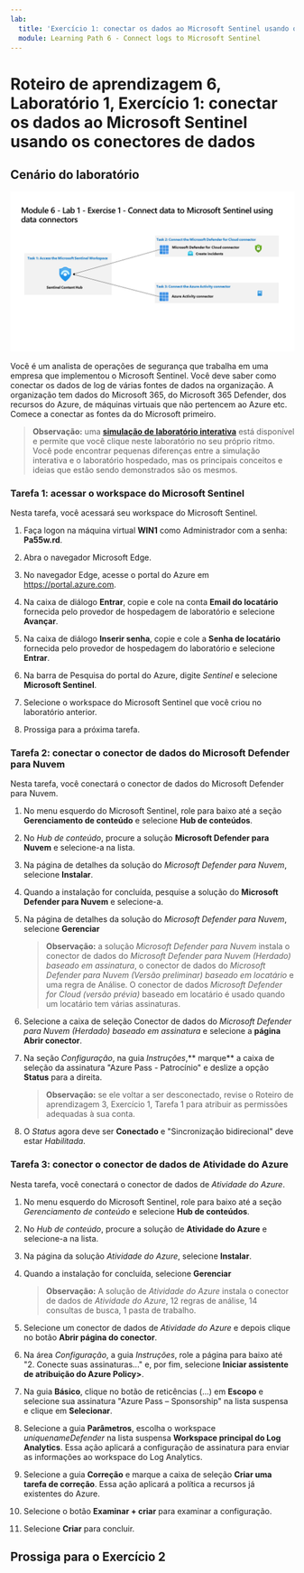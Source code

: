 ```yaml
---
lab:
  title: 'Exercício 1: conectar os dados ao Microsoft Sentinel usando os conectores de dados'
  module: Learning Path 6 - Connect logs to Microsoft Sentinel
---
```


# Roteiro de aprendizagem 6, Laboratório 1, Exercício 1: conectar os dados ao Microsoft Sentinel usando os conectores de dados

## Cenário do laboratório

![Visão geral do laboratório.](../Media/SC-200-Lab_Diagrams_Mod6_L1_Ex1.png)

Você é um analista de operações de segurança que trabalha em uma empresa que implementou o Microsoft Sentinel. Você deve saber como conectar os dados de log de várias fontes de dados na organização. A organização tem dados do Microsoft 365, do Microsoft 365 Defender, dos recursos do Azure, de máquinas virtuais que não pertencem ao Azure etc. Comece a conectar as fontes da do Microsoft primeiro.

>**Observação:** uma **[simulação de laboratório interativa](https://mslabs.cloudguides.com/guides/SC-200%20Lab%20Simulation%20-%20Connect%20data%20to%20Microsoft%20Sentinel%20using%20data%20connectors)** está disponível e permite que você clique neste laboratório no seu próprio ritmo. Você pode encontrar pequenas diferenças entre a simulação interativa e o laboratório hospedado, mas os principais conceitos e ideias que estão sendo demonstrados são os mesmos. 


### Tarefa 1: acessar o workspace do Microsoft Sentinel

Nesta tarefa, você acessará seu workspace do Microsoft Sentinel.

1. Faça logon na máquina virtual **WIN1** como Administrador com a senha: **Pa55w.rd**.  

1. Abra o navegador Microsoft Edge.

1. No navegador Edge, acesse o portal do Azure em https://portal.azure.com.

1. Na caixa de diálogo **Entrar**, copie e cole na conta **Email do locatário** fornecida pelo provedor de hospedagem de laboratório e selecione **Avançar**.

1. Na caixa de diálogo **Inserir senha**, copie e cole a **Senha de locatário** fornecida pelo provedor de hospedagem do laboratório e selecione **Entrar**.

1. Na barra de Pesquisa do portal do Azure, digite *Sentinel* e selecione **Microsoft Sentinel**.

1. Selecione o workspace do Microsoft Sentinel que você criou no laboratório anterior.

1. Prossiga para a próxima tarefa.

### Tarefa 2: conectar o conector de dados do Microsoft Defender para Nuvem

Nesta tarefa, você conectará o conector de dados do Microsoft Defender para Nuvem.

1. No menu esquerdo do Microsoft Sentinel, role para baixo até a seção **Gerenciamento de conteúdo** e selecione **Hub de conteúdos**.

1. No *Hub de conteúdo*, procure a solução **Microsoft Defender para Nuvem** e selecione-a na lista.

1. Na página de detalhes da solução do *Microsoft Defender para Nuvem*, selecione **Instalar**.

1. Quando a instalação for concluída, pesquise a solução do **Microsoft Defender para Nuvem** e selecione-a.

1. Na página de detalhes da solução do *Microsoft Defender para Nuvem*, selecione **Gerenciar**

    >**Observação:** a solução *Microsoft Defender para Nuvem* instala o conector de dados do *Microsoft Defender para Nuvem (Herdado) baseado em assinatura*, o conector de dados do *Microsoft Defender para Nuvem (Versão preliminar) baseado em locatário* e uma regra de Análise. O conector de dados *Microsoft Defender for Cloud (versão prévia)* baseado em locatário é usado quando um locatário tem várias assinaturas.

1. Selecione a caixa de seleção Conector de dados do *Microsoft Defender para Nuvem (Herdado) baseado em assinatura* e selecione a **página Abrir conector**.

1. Na seção *Configuração*, na guia *Instruções*,** marque** a caixa de seleção da assinatura "Azure Pass - Patrocínio" e deslize a opção **Status** para a direita.

    >**Observação:** se ele voltar a ser desconectado, revise o Roteiro de aprendizagem 3, Exercício 1, Tarefa 1 para atribuir as permissões adequadas à sua conta.

1. O *Status* agora deve ser **Conectado** e "Sincronização bidirecional" deve estar *Habilitada*.

    <!--- 1. Scroll down and under the *Create incidents - Recommended!* area, verify that *Create incidents automatically from all alerts generated in this connected service* is **Enabled**. --->

### Tarefa 3: conector o conector de dados de Atividade do Azure

Nesta tarefa, você conectará o conector de dados de *Atividade do Azure*.

1. No menu esquerdo do Microsoft Sentinel, role para baixo até a seção *Gerenciamento de conteúdo* e selecione **Hub de conteúdos**.

1. No *Hub de conteúdo*, procure a solução de **Atividade do Azure** e selecione-a na lista.

1. Na página da solução *Atividade do Azure*, selecione **Instalar**.

1. Quando a instalação for concluída, selecione **Gerenciar**

    >**Observação:** A solução de *Atividade do Azure* instala o conector de dados de *Atividade do Azure*, 12 regras de análise, 14 consultas de busca, 1 pasta de trabalho.

1. Selecione um conector de dados de *Atividade do Azure* e depois clique no botão **Abrir página do conector**.

1. Na área *Configuração*, a guia *Instruções*, role a página para baixo até "2. Conecte suas assinaturas..." e, por fim, selecione **Iniciar assistente de atribuição do Azure Policy>**.

1. Na guia **Básico**, clique no botão de reticências (...) em **Escopo** e selecione sua assinatura "Azure Pass – Sponsorship" na lista suspensa e clique em **Selecionar**.

1. Selecione a guia **Parâmetros**, escolha o workspace *uniquenameDefender* na lista suspensa **Workspace principal do Log Analytics**. Essa ação aplicará a configuração de assinatura para enviar as informações ao workspace do Log Analytics.

1. Selecione a guia **Correção** e marque a caixa de seleção **Criar uma tarefa de correção**. Essa ação aplicará a política a recursos já existentes do Azure.

1. Selecione o botão **Examinar + criar** para examinar a configuração.

1. Selecione **Criar** para concluir.

## Prossiga para o Exercício 2
